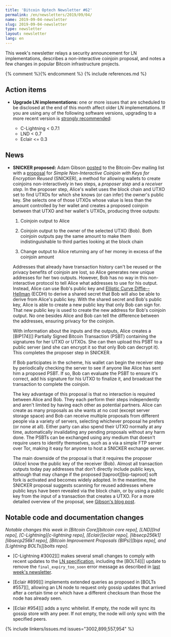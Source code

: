 ```yaml
---
title: 'Bitcoin Optech Newsletter #62'
permalink: /en/newsletters/2019/09/04/
name: 2019-09-04-newsletter
slug: 2019-09-04-newsletter
type: newsletter
layout: newsletter
lang: en
---
```

This week's newsletter relays a security announcement for LN
implementations, describes a non-interactive coinjoin proposal, and
notes a few changes in popular Bitcoin infrastructure projects.

{% comment %}<!-- include references.md below the fold but above any Jekyll/Liquid variables-->{% endcomment %}
{% include references.md %}

## Action items

- **Upgrade LN implementations:** one or more issues that are scheduled
  to be disclosed at the end of this month affect older LN
  implementations.  If you are using any of the following software
  versions, upgrading to a more recent version is [strongly
  recommended][cve ln]:

    - C-Lightning < 0.7.1
    - LND < 0.7
    - Eclair <= 0.3

## News

- **SNICKER proposed:** Adam Gibson [posted][snicker email] to the Bitcoin-Dev mailing
  list with a [proposal][snicker] for *Simple Non-Interactive Coinjoin
  with Keys for Encryption Reused* (SNICKER), a method for
  allowing wallets to create coinjoins non-interactively in two steps, a
  *proposer step* and a *receiver step*.  In the proposer step,
  Alice's wallet uses the block chain and UTXO set to find UTXOs for
  which she knows (or can infer) the owner's public key.
  She selects one of those UTXOs whose value is less than the amount
  controlled by her wallet and creates a proposed coinjoin between that
  UTXO and her wallet's UTXOs, producing three outputs:

  1. Coinjoin output to Alice

  2. Coinjoin output to the owner of the selected UTXO (Bob).  Both
     coinjoin outputs pay the same amount to make them indistinguishable
     to third parties looking at the block chain

  3. Change output to Alice returning any of her money in excess of the
     coinjoin amount

  Addresses that already have transaction history can't be reused or the
  privacy benefits of coinjoin are lost, so Alice generates new unique
  addresses for her two outputs.  However, Bob has no way in this
  non-interactive protocol to tell Alice what addresses to use for his
  output.  Instead, Alice can use Bob's public key and [Elliptic Curve
  Diffie--Hellman][ECDH] (ECDH) to derive a shared secret that Bob will
  also be able to derive from Alice's public key.  With the shared
  secret and Bob's public key, Alice is able to create a new public key
  that only Bob can sign for.  That new public key is used to create the
  new address for Bob's coinjoin output.  No one besides Alice and Bob
  can tell the difference between the addresses, ensuring privacy for
  the coinjoin.

  With information about the inputs and the outputs, Alice creates a
  [BIP174][] Partially Signed Bitcoin Transaction (PSBT) containing the
  signatures for her UTXO or UTXOs.  She can then upload this PSBT to a
  public server (and she can encrypt it so that only Bob can decrypt it).
  This completes the proposer step in SNICKER.

  If Bob participates in the scheme, his wallet can begin the
  receiver step by periodically checking the server to see if
  anyone like Alice has sent him a proposed PSBT.  If so, Bob can
  evaluate the PSBT to ensure it's correct, add his signature for his
  UTXO to finalize it, and broadcast the transaction to complete the
  coinjoin.

  The key advantage of this proposal is that no interaction is required
  between Alice and Bob.  They each perform their steps independently
  and aren't limited by having each other as potential partners.  Alice
  can create as many proposals as she wants at no cost (except server
  storage space) and Bob can receive multiple proposals from different
  people via a variety of servers, selecting whichever proposal he
  prefers (or none at all).  Either party can also spend their UTXO
  normally at any time, automatically invalidating any pending proposals
  without any harm done.  The PSBTs can be exchanged using any medium that doesn't require users to identify themselves,
  such as a via a simple FTP server over Tor, making it easy for anyone to host a
  SNICKER exchange server.

  The main downside of the proposal is that it requires the proposer
  (Alice) know the public key of the receiver (Bob).  Almost all
  transaction outputs today pay addresses that don't directly include public keys,
  although that may change if the proposed [taproot][bip-taproot]
  soft fork is activated and becomes widely adopted.  In the meantime,
  the SNICKER proposal suggests scanning for reused addresses where public keys
  have been revealed via the block chain, or by using a public key
  from the input of a transaction that creates a UTXO.  For a more
  detailed overview of the proposal, see [Gibson's blog post][snicker
  blog].

## Notable code and documentation changes

*Notable changes this week in [Bitcoin Core][bitcoin core repo],
[LND][lnd repo], [C-Lightning][c-lightning repo], [Eclair][eclair repo],
[libsecp256k1][libsecp256k1 repo], [Bitcoin Improvement Proposals
(BIPs)][bips repo], and [Lightning BOLTs][bolts repo].*

- [C-Lightning #3002][] makes several small changes to comply with
  recent updates to the [LN specification][BOLTs], including the
  [BOLT4][] update to remove the `final_expiry_too_soon` error message
  as described in [last week's newsletter][bolts608].

- [Eclair #899][] implements extended queries as proposed in [BOLTs
  #557][], allowing an LN node to request only gossip updates that
  arrived after a certain time or which have a different checksum than
  those the node has already seen.

- [Eclair #954][] adds a sync whitelist.  If empty, the node will sync
  its gossip store with any peer. If not empty, the node will only sync
  with the specified peers.

{% include linkers/issues.md issues="3002,899,557,954" %}

[cve ln]: https://lists.linuxfoundation.org/pipermail/lightning-dev/2019-August/002130.html
[bolts608]: /en/newsletters/2019/08/28/#bolts-608
[bolts]: https://github.com/lightningnetwork/lightning-rfc/
[snicker]: https://gist.github.com/AdamISZ/2c13fb5819bd469ca318156e2cf25d79
[ecdh]: https://en.wikipedia.org/wiki/Elliptic-curve_Diffie–Hellman
[snicker email]: https://lists.linuxfoundation.org/pipermail/bitcoin-dev/2019-September/017283.html
[snicker blog]: https://joinmarket.me/blog/blog/snicker/
